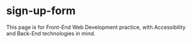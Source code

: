 # sign-up-form
This page is for Front-End Web Development practice, with Accessibility and Back-End technologies in mind.